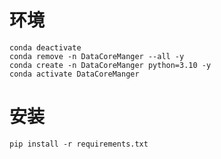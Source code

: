 
# 环境
```shell
conda deactivate
conda remove -n DataCoreManger --all -y
conda create -n DataCoreManger python=3.10 -y
conda activate DataCoreManger
```

# 安装
```shell
pip install -r requirements.txt
```